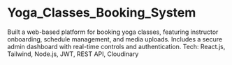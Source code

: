 # Yoga_Classes_Booking_System
Built a web-based platform for booking yoga classes, featuring instructor onboarding, schedule management, and media uploads. Includes a secure admin dashboard with real-time controls and authentication. Tech: React.js, Tailwind, Node.js, JWT, REST API, Cloudinary
